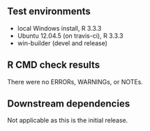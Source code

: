 ## Test environments
* local Windows install, R 3.3.3
* Ubuntu 12.04.5 (on travis-ci), R 3.3.3
* win-builder (devel and release)

## R CMD check results
There were no ERRORs, WARNINGs, or NOTEs.

## Downstream dependencies
Not applicable as this is the initial release.
